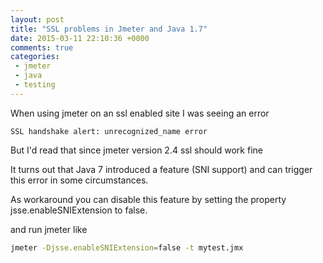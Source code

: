 ```yaml
---
layout: post
title: "SSL problems in Jmeter and Java 1.7"
date: 2015-03-11 22:10:36 +0000
comments: true
categories: 
 - jmeter
 - java
 - testing
---
```


When using jmeter on an ssl enabled site I was seeing an error

    SSL handshake alert: unrecognized_name error

But I'd read that since jmeter version 2.4 ssl should work fine 

It turns out that Java 7 introduced a feature (SNI support) and can trigger this error in some circumstances.

As workaround you can disable this feature by setting the property  jsse.enableSNIExtension to false.

and run jmeter like
    
    
```bash
jmeter -Djsse.enableSNIExtension=false -t mytest.jmx
```